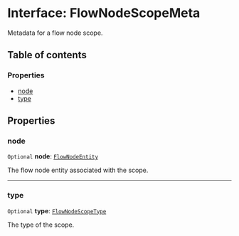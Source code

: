 # Interface: FlowNodeScopeMeta

Metadata for a flow node scope.

## Table of contents

### Properties

* [node](/en/auto-docs/fixed-layout-editor/interfaces/FlowNodeScopeMeta.md#node)
* [type](/en/auto-docs/fixed-layout-editor/interfaces/FlowNodeScopeMeta.md#type)

## Properties

### node

`Optional` **node**: [`FlowNodeEntity`](/en/auto-docs/fixed-layout-editor/classes/FlowNodeEntity-1.md)

The flow node entity associated with the scope.

***

### type

`Optional` **type**: [`FlowNodeScopeType`](/en/auto-docs/fixed-layout-editor/enums/FlowNodeScopeType.md)

The type of the scope.
